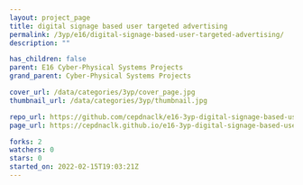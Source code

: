 ```yaml
---
layout: project_page
title: digital signage based user targeted advertising
permalink: /3yp/e16/digital-signage-based-user-targeted-advertising/
description: ""

has_children: false
parent: E16 Cyber-Physical Systems Projects
grand_parent: Cyber-Physical Systems Projects

cover_url: /data/categories/3yp/cover_page.jpg
thumbnail_url: /data/categories/3yp/thumbnail.jpg

repo_url: https://github.com/cepdnaclk/e16-3yp-digital-signage-based-user-targeted-advertising
page_url: https://cepdnaclk.github.io/e16-3yp-digital-signage-based-user-targeted-advertising

forks: 2
watchers: 0
stars: 0
started_on: 2022-02-15T19:03:21Z
---
```



